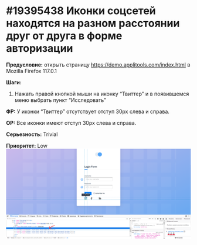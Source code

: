 # #19395438 Иконки соцсетей находятся на разном расстоянии друг от друга в форме авторизации

**Предусловие:** открыть страницу https://demo.applitools.com/index.html в Mozilla Firefox 117.0.1

**Шаги:**

1. Нажать правой кнопкой мыши на иконку “Твиттер” и в появившемся меню выбрать пункт “Исследовать”

**ФР:** У иконки “Твиттер” отсутствует отступ 30px слева и справа.

**ОР:** Все иконки имеют отступ 30px слева и справа.

**Серьезность:** Trivial

**Приоритет:** Low  
![Bug screenshot number 2](image2.png "Bug screenshot number 2")
